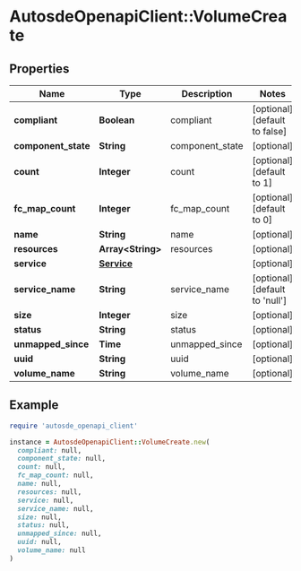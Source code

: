 # AutosdeOpenapiClient::VolumeCreate

## Properties

| Name | Type | Description | Notes |
| ---- | ---- | ----------- | ----- |
| **compliant** | **Boolean** | compliant | [optional][default to false] |
| **component_state** | **String** | component_state | [optional] |
| **count** | **Integer** | count | [optional][default to 1] |
| **fc_map_count** | **Integer** | fc_map_count | [optional][default to 0] |
| **name** | **String** | name | [optional] |
| **resources** | **Array&lt;String&gt;** | resources | [optional] |
| **service** | [**Service**](Service.md) |  | [optional] |
| **service_name** | **String** | service_name | [optional][default to &#39;null&#39;] |
| **size** | **Integer** | size | [optional] |
| **status** | **String** | status | [optional] |
| **unmapped_since** | **Time** | unmapped_since | [optional] |
| **uuid** | **String** | uuid | [optional] |
| **volume_name** | **String** | volume_name | [optional] |

## Example

```ruby
require 'autosde_openapi_client'

instance = AutosdeOpenapiClient::VolumeCreate.new(
  compliant: null,
  component_state: null,
  count: null,
  fc_map_count: null,
  name: null,
  resources: null,
  service: null,
  service_name: null,
  size: null,
  status: null,
  unmapped_since: null,
  uuid: null,
  volume_name: null
)
```

